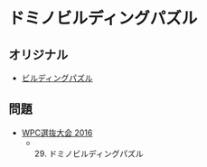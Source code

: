 # ドミノビルディングパズル

## オリジナル
- [ビルディングパズル](skyscrapers.md)

## 問題
- [WPC選抜大会 2016](../questions/jwpc2016.md)
	- 29. ドミノビルディングパズル
